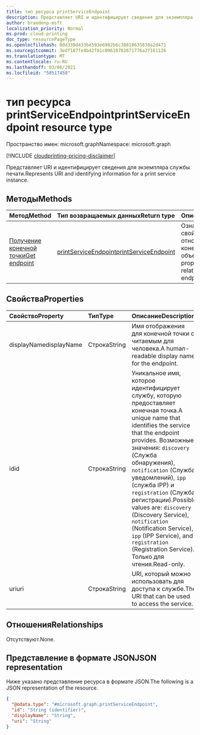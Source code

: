 ```yaml
---
title: тип ресурса printServiceEndpoint
description: Представляет URI и идентифицирует сведения для экземпляра службы печати.
author: braedenp-msft
localization_priority: Normal
ms.prod: cloud-printing
doc_type: resourcePageType
ms.openlocfilehash: 0dd339d433be593e6982b6c38818635830a2d471
ms.sourcegitcommit: 3edf187fe4b42f81c09610782671776a27161126
ms.translationtype: MT
ms.contentlocale: ru-RU
ms.lasthandoff: 03/06/2021
ms.locfileid: "50517458"
---
```

# <a name="printserviceendpoint-resource-type"></a><span data-ttu-id="cb918-103">тип ресурса printServiceEndpoint</span><span class="sxs-lookup"><span data-stu-id="cb918-103">printServiceEndpoint resource type</span></span>

<span data-ttu-id="cb918-104">Пространство имен: microsoft.graph</span><span class="sxs-lookup"><span data-stu-id="cb918-104">Namespace: microsoft.graph</span></span>

[!INCLUDE [cloudprinting-pricing-disclaimer](../../includes/cloudprinting-pricing-disclaimer.md)]

<span data-ttu-id="cb918-105">Представляет URI и идентифицирует сведения для экземпляра службы печати.</span><span class="sxs-lookup"><span data-stu-id="cb918-105">Represents URI and identifying information for a print service instance.</span></span>

## <a name="methods"></a><span data-ttu-id="cb918-106">Методы</span><span class="sxs-lookup"><span data-stu-id="cb918-106">Methods</span></span>
|<span data-ttu-id="cb918-107">Метод</span><span class="sxs-lookup"><span data-stu-id="cb918-107">Method</span></span>|<span data-ttu-id="cb918-108">Тип возвращаемых данных</span><span class="sxs-lookup"><span data-stu-id="cb918-108">Return type</span></span>|<span data-ttu-id="cb918-109">Описание</span><span class="sxs-lookup"><span data-stu-id="cb918-109">Description</span></span>|
|:---|:---|:---|
| [<span data-ttu-id="cb918-110">Получение конечной точки</span><span class="sxs-lookup"><span data-stu-id="cb918-110">Get endpoint</span></span>](../api/printserviceendpoint-get.md) | [<span data-ttu-id="cb918-111">printServiceEndpoint</span><span class="sxs-lookup"><span data-stu-id="cb918-111">printServiceEndpoint</span></span>](printserviceendpoint.md) | <span data-ttu-id="cb918-112">Ознакомьтесь с свойствами и отношениями конечного объекта.</span><span class="sxs-lookup"><span data-stu-id="cb918-112">Read the properties and relationships of endpoint object.</span></span> |

## <a name="properties"></a><span data-ttu-id="cb918-113">Свойства</span><span class="sxs-lookup"><span data-stu-id="cb918-113">Properties</span></span>
|<span data-ttu-id="cb918-114">Свойство</span><span class="sxs-lookup"><span data-stu-id="cb918-114">Property</span></span>|<span data-ttu-id="cb918-115">Тип</span><span class="sxs-lookup"><span data-stu-id="cb918-115">Type</span></span>|<span data-ttu-id="cb918-116">Описание</span><span class="sxs-lookup"><span data-stu-id="cb918-116">Description</span></span>|
|:---|:---|:---|
|<span data-ttu-id="cb918-117">displayName</span><span class="sxs-lookup"><span data-stu-id="cb918-117">displayName</span></span>|<span data-ttu-id="cb918-118">Строка</span><span class="sxs-lookup"><span data-stu-id="cb918-118">String</span></span>|<span data-ttu-id="cb918-119">Имя отображения для конечной точки с читаемым для человека.</span><span class="sxs-lookup"><span data-stu-id="cb918-119">A human-readable display name for the endpoint.</span></span>|
|<span data-ttu-id="cb918-120">id</span><span class="sxs-lookup"><span data-stu-id="cb918-120">id</span></span>|<span data-ttu-id="cb918-121">Строка</span><span class="sxs-lookup"><span data-stu-id="cb918-121">String</span></span>|<span data-ttu-id="cb918-122">Уникальное имя, которое идентифицирует службу, которую предоставляет конечная точка.</span><span class="sxs-lookup"><span data-stu-id="cb918-122">A unique name that identifies the service that the endpoint provides.</span></span> <span data-ttu-id="cb918-123">Возможные значения: `discovery` (Служба обнаружения), `notification` (Служба уведомлений), `ipp` (служба IPP) и `registration` (Служба регистрации).</span><span class="sxs-lookup"><span data-stu-id="cb918-123">Possible values are: `discovery` (Discovery Service), `notification` (Notification Service), `ipp` (IPP Service), and `registration` (Registration Service).</span></span> <span data-ttu-id="cb918-124">Только для чтения.</span><span class="sxs-lookup"><span data-stu-id="cb918-124">Read-only.</span></span>|
|<span data-ttu-id="cb918-125">uri</span><span class="sxs-lookup"><span data-stu-id="cb918-125">uri</span></span>|<span data-ttu-id="cb918-126">Строка</span><span class="sxs-lookup"><span data-stu-id="cb918-126">String</span></span>|<span data-ttu-id="cb918-127">URI, который можно использовать для доступа к службе.</span><span class="sxs-lookup"><span data-stu-id="cb918-127">The URI that can be used to access the service.</span></span>|


## <a name="relationships"></a><span data-ttu-id="cb918-128">Отношения</span><span class="sxs-lookup"><span data-stu-id="cb918-128">Relationships</span></span>
<span data-ttu-id="cb918-129">Отсутствуют.</span><span class="sxs-lookup"><span data-stu-id="cb918-129">None.</span></span>

## <a name="json-representation"></a><span data-ttu-id="cb918-130">Представление в формате JSON</span><span class="sxs-lookup"><span data-stu-id="cb918-130">JSON representation</span></span>
<span data-ttu-id="cb918-131">Ниже указано представление ресурса в формате JSON.</span><span class="sxs-lookup"><span data-stu-id="cb918-131">The following is a JSON representation of the resource.</span></span>
<!-- {
  "blockType": "resource",
  "keyProperty": "id",
  "@odata.type": "microsoft.graph.printServiceEndpoint",
  "openType": false
}
-->
``` json
{
  "@odata.type": "#microsoft.graph.printServiceEndpoint",
  "id": "String (identifier)",
  "displayName": "String",
  "uri": "String"
}
```


